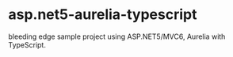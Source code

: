 # asp.net5-aurelia-typescript
bleeding edge sample project using ASP.NET5/MVC6, Aurelia with TypeScript.

